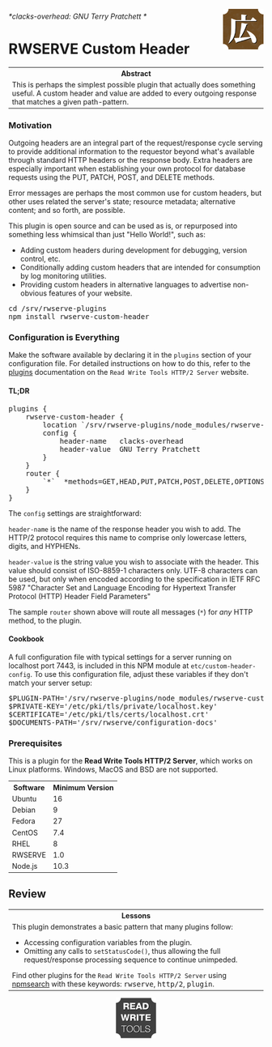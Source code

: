 






<a href='https://rwserve.readwritetools.com'><img src='./img/rwserve.png' width=80 align=right /></a>

###### *clacks-overhead: GNU Terry Pratchett *

# RWSERVE Custom Header


<table>
	<tr><th>Abstract</th></tr>
	<tr><td>This is perhaps the simplest possible plugin that actually does something useful. A custom header and value are added to every outgoing response that matches a given path-pattern.</td></tr>
</table>

### Motivation

Outgoing headers are an integral part of the request/response cycle serving to
provide additional information to the requestor beyond what's available through
standard HTTP headers or the response body. Extra headers are especially
important when establishing your own protocol for database requests using the
PUT, PATCH, POST, and DELETE methods.

Error messages are perhaps the most common use for custom headers, but other
uses related the server's state; resource metadata; alternative content; and so
forth, are possible.

This plugin is open source and can be used as is, or repurposed into something
less whimsical than just "Hello World!", such as:

   * Adding custom headers during development for debugging, version control, etc.
   * Conditionally adding custom headers that are intended for consumption by log
      monitoring utilities.
   * Providing custom headers in alternative languages to advertise non-obvious
      features of your website.

<pre>
cd /srv/rwserve-plugins
npm install rwserve-custom-header
</pre>

### Configuration is Everything

Make the software available by declaring it in the `plugins` section of your
configuration file. For detailed instructions on how to do this, refer to the <a href='https://rwserve.readwritetools.com/plugins.blue'>plugins</a> documentation
on the `Read Write Tools HTTP/2 Server` website.

#### TL;DR

<pre>
plugins {
    rwserve-custom-header {
        location `/srv/rwserve-plugins/node_modules/rwserve-custom-header/dist/index.js`
        config {
            header-name   clacks-overhead
            header-value  GNU Terry Pratchett
        }
    }
    router {
        `*`  *methods=GET,HEAD,PUT,PATCH,POST,DELETE,OPTIONS,TRACE  *plugin=rwserve-custom-header
    }    
}
</pre>

The `config` settings are straightforward:

`header-name` is the name of the response header you wish to add. The HTTP/2
protocol requires this name to comprise only lowercase letters, digits, and
HYPHENs.

`header-value` is the string value you wish to associate with the header. This
value should consist of ISO-8859-1 characters only. UTF-8 characters can be
used, but only when encoded according to the specification in IETF RFC 5987
"Character Set and Language Encoding for Hypertext Transfer Protocol (HTTP)
Header Field Parameters"

The sample `router` shown above will route all messages (```*```) for *any* HTTP method,
to the plugin.

#### Cookbook

A full configuration file with typical settings for a server running on
localhost port 7443, is included in this NPM module at `etc/custom-header-config`.
To use this configuration file, adjust these variables if they don't match your
server setup:

<pre>
$PLUGIN-PATH='/srv/rwserve-plugins/node_modules/rwserve-custom-header/dist/index.js'
$PRIVATE-KEY='/etc/pki/tls/private/localhost.key'
$CERTIFICATE='/etc/pki/tls/certs/localhost.crt'
$DOCUMENTS-PATH='/srv/rwserve/configuration-docs'
</pre>

### Prerequisites

This is a plugin for the **Read Write Tools HTTP/2 Server**, which works on Linux
platforms. Windows, MacOS and BSD are not supported.


<table>
	<tr><th>Software</th> <th>Minimum Version</th></tr>
	<tr><td>Ubuntu</td> <td>16</td></tr>
	<tr><td>Debian</td> <td>9</td></tr>
	<tr><td>Fedora</td> <td>27</td></tr>
	<tr><td>CentOS</td> <td>7.4</td></tr>
	<tr><td>RHEL</td> <td>8</td></tr>
	<tr><td>RWSERVE</td> <td>1.0</td></tr>
	<tr><td>Node.js</td> <td>10.3</td></tr>
</table>

## Review


<table>
	<tr><th>Lessons</th></tr>
	<tr><td>This plugin demonstrates a basic pattern that many plugins follow: <ul><li>Accessing configuration variables from the plugin.</li> <li>Omitting any calls to <code>setStatusCode()</code>, thus allowing the full request/response processing sequence to continue unimpeded.</li> </ul> Find other plugins for the <code>Read Write Tools HTTP/2 Server</code> using <a href='https://npmsearch.com?q=author:readwritetools'>npmsearch</a> with these keywords: <kbd>rwserve</kbd>, <kbd>http/2</kbd>, <kbd>plugin</kbd>. </td></tr>
</table>

<p align=center><a href='https://readwritetools.com'><img src='./img/rwtools.png' width=80 /></a></p>
